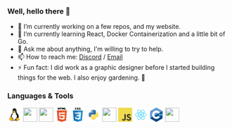 ### Well, hello there 👋

- 🔭 I’m currently working on a few repos, and my website.
- 🌱 I’m currently learning React, Docker Containerization and a little bit of Go.
- 💬 Ask me about anything, I'm willing to try to help.
- 📫 How to reach me: [Discord] / [Email]
- ⚡ Fun fact: I did work as a graphic designer before I started building things for the
  web. I also enjoy gardening. 🌱

### Languages & Tools
<img height="32" width="32" src="https://raw.githubusercontent.com/github/explore/80688e429a7d4ef2fca1e82350fe8e3517d3494d/topics/linux/linux.png" /> <img height="32" width="32" src="https://cdn.jsdelivr.net/npm/simple-icons@v3/icons/gnubash.svg" /> <img height="32" width="32" src="https://cdn.jsdelivr.net/npm/simple-icons@v3/icons/neovim.svg" /> <img height="32" width="32" src="https://raw.githubusercontent.com/github/explore/80688e429a7d4ef2fca1e82350fe8e3517d3494d/topics/html/html.png" />  <img height="32" width="32" src="https://raw.githubusercontent.com/github/explore/80688e429a7d4ef2fca1e82350fe8e3517d3494d/topics/css/css.png" /> <img height="32" width="32" src="https://raw.githubusercontent.com/github/explore/80688e429a7d4ef2fca1e82350fe8e3517d3494d/topics/python/python.png" /> <img height="32" width="32" src="https://cdn.jsdelivr.net/npm/simple-icons@v3/icons/flask.svg" /> <img height="32" width="32" src="https://raw.githubusercontent.com/github/explore/80688e429a7d4ef2fca1e82350fe8e3517d3494d/topics/javascript/javascript.png" /> <img height="32" width="32" src="https://raw.githubusercontent.com/github/explore/80688e429a7d4ef2fca1e82350fe8e3517d3494d/topics/react/react.png" /> <img height="32" width="32" src="https://raw.githubusercontent.com/github/explore/80688e429a7d4ef2fca1e82350fe8e3517d3494d/topics/cpp/cpp.png" /> <img height="32" width="32" src="https://cdn.jsdelivr.net/npm/simple-icons@v3/icons/homeassistant.svg" />


[Discord]:https://discord.com/invite/8XxMrAg
[Email]:mailto:derekjtata@gmail.com
